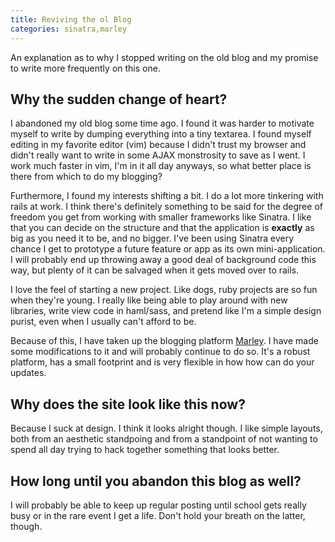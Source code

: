 ```yaml
---
title: Reviving the ol Blog
categories: sinatra,marley
---
```


An explanation as to why I stopped writing on the old blog and my promise to write more frequently on this one.

## Why the sudden change of heart? 
I abandoned my old blog some time ago. I found it was harder to motivate myself to write by dumping everything into a tiny textarea. I found myself editing in my favorite editor (vim) because I didn't trust my browser and didn't really want to write in some AJAX monstrosity to save as I went. I work much faster in vim, I'm in it all day anyways, so what better place is there from which to do my blogging?

Furthermore, I found my interests shifting a bit. I do a lot more tinkering with rails at work. I think there's definitely something to be said for the degree of freedom you get from working with smaller frameworks like Sinatra. I like that you can decide on the structure and that the application is **exactly** as big as you need it to be, and no bigger. I've been using Sinatra every chance I get to prototype a future feature or app as its own mini-application. I will probably end up throwing away a good deal of background code this way, but plenty of it can be salvaged when it gets moved over to rails. 

I love the feel of starting a new project. Like dogs, ruby projects are so fun when they're young. I really like being able to play around with new libraries, write view code in haml/sass, and pretend like I'm a simple design purist, even when I usually can't afford to be.

Because of this, I have taken up the blogging platform [Marley](http://wiki.github.com/karmi/marley). I have made some modifications to it and will probably continue to do so. It's a robust platform, has a small footprint and is very flexible in how how can do your updates. 

## Why does the site look like this now?
Because I suck at design. I think it looks alright though. I like simple layouts, both from an aesthetic standpoing and from a standpoint of not wanting to spend all day trying to hack together something that looks better.

## How long until you abandon this blog as well?
I will probably be able to keep up regular posting until school gets really busy or in the rare event I get a life. Don't hold your breath on the latter, though.